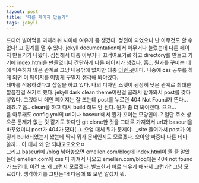 ```yaml
---
layout: post
title: "다른 페이지 만들기"
tags: jekyll
---
```

드디어 빌어먹을 과제러쉬 사이에 여유가 좀 생겼다. 정전이 되었으니 난 아무것도 할 수 없다! 고 핑계를 댈 수 있다. jekyll documentation에서 아무거나 눌렀는데 다른 페이지 만들기가 나왔다. 심심해서 대충 아무거나 끄적여보기로 하고 directory를 만들고 거기에 index.html을 만들었더니 간단하게 다른 페이지가 생겼다. 흠... 뭔가를 꾸미는 데에 익숙하지 않은 관계로 그냥 내용밖에 없지만 대충 [이런 곳](http://emellen.com/sapjil/Do_You_Know_Kang_Dongwon/)이다. 나중에 css 공부를 하게 되면 이 페이지를 어떻게 꾸밀지 생각해 봐야겠다.<br>
테마를 적용하겠다고 삽질을 하고 있다. 나의 디자인 스탯이 굉장히 낮은 관계로 최대한 깔끔한걸 쓰기로 했다. jekyll dark clean theme이란걸 골라서 받아와서 post를 갖다 넣었다. 그랬더니 메인 페이지는 잘 뜨는데 post를 누르면 404 Not Found가 뜬다... 왜죠..? 음.. clean을 하고 다시 build 해도 안 된다. 뭔가 좀 더 봐야겠다. 으으...<br>
음 아무래도 config.yml의 url이나 baseurl에서 뭔가 꼬이는 모양인데..? 일단 주소 상으론 문제가 없는 것 같기도 하다만 git clone한 것을 그대로 가져와서 url과 baseurl을 바꾸었더니 post가 404가 떴다(..). 으엉 대체 뭐가 문제야.. \_site 들어가서 post가 어떻게 build되었는지 봤는데 딱히 뭐가 문제인지도 모르겠다. 으아앙 짜증나 다른 테마 쓸까... 아 대체 왜 안 되냐고오오오ㅇ<br>
그리고 baseurl에 /blog 넣어놓으면 emellen.com/blog에 index.html이 뜰 줄 알았는데 emellen.com에 css 다 깨져서 나오고 emellen.com/blog에는 404 not found가 뜨던데. 이건 또 왜 그런지 모르겠다. 빌드한거 바로 띄우게 해놔서 그런가? 그냥 모르겠다. 생각하기를 그만둔다! 다음에 또 보면 알겠지 뭐.
